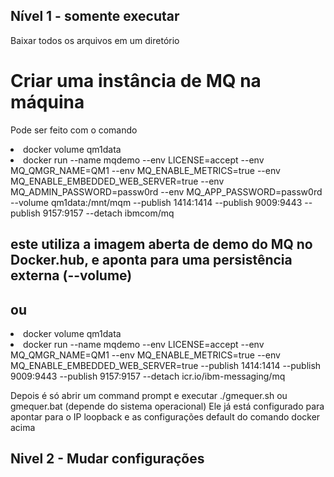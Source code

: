 
## Nível 1 - somente executar 

Baixar todos os arquivos em um diretório 

# Criar uma instância de MQ na máquina
Pode ser feito com o comando </br>

<li>docker volume qm1data</li>
<li>docker run --name mqdemo --env LICENSE=accept --env MQ_QMGR_NAME=QM1 --env MQ_ENABLE_METRICS=true --env MQ_ENABLE_EMBEDDED_WEB_SERVER=true --env MQ_ADMIN_PASSWORD=passw0rd --env MQ_APP_PASSWORD=passw0rd --volume qm1data:/mnt/mqm --publish 1414:1414 --publish 9009:9443 --publish 9157:9157 --detach ibmcom/mq</li>

## este utiliza a imagem aberta de demo do MQ no Docker.hub, e aponta para uma persistência externa (--volume)
## ou

<li>docker volume qm1data</li>
<li>docker run --name mqdemo --env LICENSE=accept --env MQ_QMGR_NAME=QM1 --env MQ_ENABLE_METRICS=true --env MQ_ENABLE_EMBEDDED_WEB_SERVER=true --publish 1414:1414 --publish 9009:9443 --publish 9157:9157 --detach icr.io/ibm-messaging/mq</li>

Depois é só abrir um command prompt e executar ./gmequer.sh ou gmequer.bat (depende do sistema operacional)
Ele já está configurado para apontar para o IP loopback e as configurações default do comando docker acima

## Nivel 2 - Mudar configurações 

